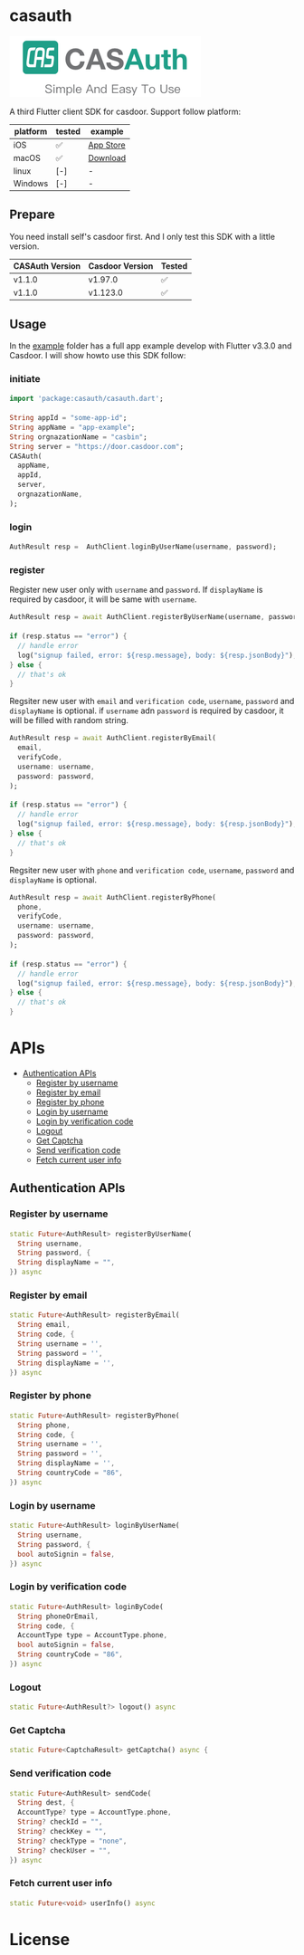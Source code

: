 # casauth

![CASAuth Logo](./images/casauth-banner.png)

A third Flutter client SDK for casdoor. Support follow platform:

| platform | tested | example |
| ---| ---| ---|
| iOS | ✅ | [App Store]() | 
| macOS | ✅ | [Download]() |
| linux | [-] | - |
| Windows | [-] | - |

## Prepare
You need install self's casdoor first. And I only test this SDK with a little version.

| CASAuth Version | Casdoor Version | Tested |
|---|---|---|
| v1.1.0 | v1.97.0 | ✅ |
| v1.1.0 | v1.123.0 | ✅ |


## Usage

In the [example](example) folder has a full app example develop with Flutter v3.3.0 and Casdoor. I will show howto use this SDK follow:

### initiate

```dart
import 'package:casauth/casauth.dart';

String appId = "some-app-id";
String appName = "app-example";
String orgnazationName = "casbin";
String server = "https://door.casdoor.com";
CASAuth(
  appName,
  appId,
  server,
  orgnazationName,
);
```

### login

```dart
AuthResult resp =  AuthClient.loginByUserName(username, password);
```

### register

Register new user only with `username` and `password`. If `displayName` is required by casdoor, it will be same with `username`.
```dart
AuthResult resp = await AuthClient.registerByUserName(username, password);

if (resp.status == "error") {
  // handle error
  log("signup failed, error: ${resp.message}, body: ${resp.jsonBody}");
} else {
  // that's ok
}
```

Regsiter new user with `email` and `verification code`, `username`, `password` and `displayName` is optional. if `username` adn `password` is required by casdoor, it will be filled with random string.

```dart
AuthResult resp = await AuthClient.registerByEmail(
  email,
  verifyCode,
  username: username,
  password: password,
);

if (resp.status == "error") {
  // handle error
  log("signup failed, error: ${resp.message}, body: ${resp.jsonBody}");
} else {
  // that's ok
}
```

Regsiter new user with `phone` and `verification code`, `username`, `password` and `displayName` is optional.

```dart
AuthResult resp = await AuthClient.registerByPhone(
  phone,
  verifyCode,
  username: username,
  password: password,
);

if (resp.status == "error") {
  // handle error
  log("signup failed, error: ${resp.message}, body: ${resp.jsonBody}");
} else {
  // that's ok
}
```

# APIs

  - [Authentication APIs](#authentication-apis)
    - [Register by username](#register-by-username)
    - [Register by email](#register-by-email)
    - [Register by phone](#register-by-phone)
    - [Login by username](#login-by-username)
    - [Login by verification code](#login-by-verification-code)
    - [Logout](#logout)
    - [Get Captcha](#get-captcha)
    - [Send verification code](#send-verification-code)
    - [Fetch current user info](#fetch-current-user-info)



## Authentication APIs

### Register by username
```dart
static Future<AuthResult> registerByUserName(
  String username,
  String password, {
  String displayName = "",
}) async
```

### Register by email
```dart
static Future<AuthResult> registerByEmail(
  String email,
  String code, {
  String username = '',
  String password = '',
  String displayName = '',
}) async
```


### Register by phone
```dart
static Future<AuthResult> registerByPhone(
  String phone,
  String code, {
  String username = '',
  String password = '',
  String displayName = '',
  String countryCode = "86",
}) async
```

### Login by username
```dart
static Future<AuthResult> loginByUserName(
  String username,
  String password, {
  bool autoSignin = false,
}) async
```

### Login by verification code
```dart
static Future<AuthResult> loginByCode(
  String phoneOrEmail,
  String code, {
  AccountType type = AccountType.phone,
  bool autoSignin = false,
  String countryCode = "86",
}) async
```

### Logout
```dart
static Future<AuthResult?> logout() async
```

### Get Captcha
```dart
static Future<CaptchaResult> getCaptcha() async {
```

### Send verification code
```dart
static Future<AuthResult> sendCode(
  String dest, {
  AccountType? type = AccountType.phone,
  String? checkId = "",
  String? checkKey = "",
  String? checkType = "none",
  String? checkUser = "",
}) async
```

### Fetch current user info
```dart
static Future<void> userInfo() async
```

# License
